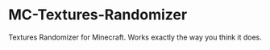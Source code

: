 # MC-Textures-Randomizer
Textures Randomizer for Minecraft. Works exactly the way you think it does.
